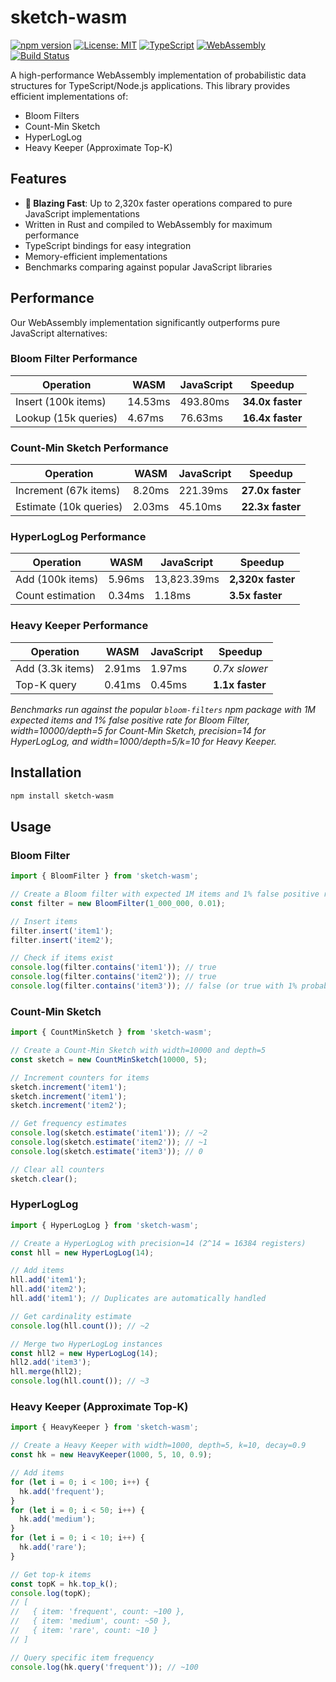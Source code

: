 # sketch-wasm

[![npm version](https://img.shields.io/npm/v/sketch-wasm.svg)](https://www.npmjs.com/package/sketch-wasm)
[![License: MIT](https://img.shields.io/badge/License-MIT-yellow.svg)](https://opensource.org/licenses/MIT)
[![TypeScript](https://img.shields.io/badge/TypeScript-Ready-blue.svg)](https://www.typescriptlang.org/)
[![WebAssembly](https://img.shields.io/badge/WebAssembly-Supported-purple.svg)](https://webassembly.org/)
[![Build Status](https://img.shields.io/github/actions/workflow/status/jeffhara/sketch-wasm/ci.yml?branch=main)](https://github.com/jeffhara/sketch-wasm/actions)

A high-performance WebAssembly implementation of probabilistic data structures for TypeScript/Node.js applications. This library provides efficient implementations of:

- Bloom Filters
- Count-Min Sketch
- HyperLogLog
- Heavy Keeper (Approximate Top-K)

## Features

- **🚀 Blazing Fast**: Up to 2,320x faster operations compared to pure JavaScript implementations
- Written in Rust and compiled to WebAssembly for maximum performance
- TypeScript bindings for easy integration
- Memory-efficient implementations
- Benchmarks comparing against popular JavaScript libraries

## Performance

Our WebAssembly implementation significantly outperforms pure JavaScript alternatives:

### Bloom Filter Performance

| Operation            | WASM    | JavaScript | Speedup          |
| -------------------- | ------- | ---------- | ---------------- |
| Insert (100k items)  | 14.53ms | 493.80ms   | **34.0x faster** |
| Lookup (15k queries) | 4.67ms  | 76.63ms    | **16.4x faster** |

### Count-Min Sketch Performance

| Operation              | WASM   | JavaScript | Speedup          |
| ---------------------- | ------ | ---------- | ---------------- |
| Increment (67k items)  | 8.20ms | 221.39ms   | **27.0x faster** |
| Estimate (10k queries) | 2.03ms | 45.10ms    | **22.3x faster** |

### HyperLogLog Performance

| Operation        | WASM   | JavaScript  | Speedup           |
| ---------------- | ------ | ----------- | ----------------- |
| Add (100k items) | 5.96ms | 13,823.39ms | **2,320x faster** |
| Count estimation | 0.34ms | 1.18ms      | **3.5x faster**   |

### Heavy Keeper Performance

| Operation        | WASM   | JavaScript | Speedup         |
| ---------------- | ------ | ---------- | --------------- |
| Add (3.3k items) | 2.91ms | 1.97ms     | _0.7x slower_   |
| Top-K query      | 0.41ms | 0.45ms     | **1.1x faster** |

_Benchmarks run against the popular `bloom-filters` npm package with 1M expected items and 1% false positive rate for Bloom Filter, width=10000/depth=5 for Count-Min Sketch, precision=14 for HyperLogLog, and width=1000/depth=5/k=10 for Heavy Keeper._

## Installation

```bash
npm install sketch-wasm
```

## Usage

### Bloom Filter

```typescript
import { BloomFilter } from 'sketch-wasm';

// Create a Bloom filter with expected 1M items and 1% false positive rate
const filter = new BloomFilter(1_000_000, 0.01);

// Insert items
filter.insert('item1');
filter.insert('item2');

// Check if items exist
console.log(filter.contains('item1')); // true
console.log(filter.contains('item2')); // true
console.log(filter.contains('item3')); // false (or true with 1% probability)
```

### Count-Min Sketch

```typescript
import { CountMinSketch } from 'sketch-wasm';

// Create a Count-Min Sketch with width=10000 and depth=5
const sketch = new CountMinSketch(10000, 5);

// Increment counters for items
sketch.increment('item1');
sketch.increment('item1');
sketch.increment('item2');

// Get frequency estimates
console.log(sketch.estimate('item1')); // ~2
console.log(sketch.estimate('item2')); // ~1
console.log(sketch.estimate('item3')); // 0

// Clear all counters
sketch.clear();
```

### HyperLogLog

```typescript
import { HyperLogLog } from 'sketch-wasm';

// Create a HyperLogLog with precision=14 (2^14 = 16384 registers)
const hll = new HyperLogLog(14);

// Add items
hll.add('item1');
hll.add('item2');
hll.add('item1'); // Duplicates are automatically handled

// Get cardinality estimate
console.log(hll.count()); // ~2

// Merge two HyperLogLog instances
const hll2 = new HyperLogLog(14);
hll2.add('item3');
hll.merge(hll2);
console.log(hll.count()); // ~3
```

### Heavy Keeper (Approximate Top-K)

```typescript
import { HeavyKeeper } from 'sketch-wasm';

// Create a Heavy Keeper with width=1000, depth=5, k=10, decay=0.9
const hk = new HeavyKeeper(1000, 5, 10, 0.9);

// Add items
for (let i = 0; i < 100; i++) {
  hk.add('frequent');
}
for (let i = 0; i < 50; i++) {
  hk.add('medium');
}
for (let i = 0; i < 10; i++) {
  hk.add('rare');
}

// Get top-k items
const topK = hk.top_k();
console.log(topK);
// [
//   { item: 'frequent', count: ~100 },
//   { item: 'medium', count: ~50 },
//   { item: 'rare', count: ~10 }
// ]

// Query specific item frequency
console.log(hk.query('frequent')); // ~100
```
